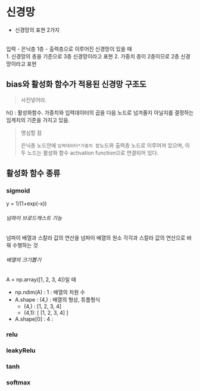 # 신경망

- 신경망의 표현 2가지
<br>
입력 - 은닉층 1층 - 출력층으로 이루어진 신경망이 있을 때 <br>
1. 신경망의 층을 기준으로 3층 신경망이라고 표현
2. 가중치 층이 2층이므로 2층 신경망이라고 표현

## bias와 활성화 함수가 적용된 신경망 구조도

> 사진넣어라.
> 

h() : 활성화함수. 가중치와 입력데이터의 곱을 다음 노드로 넘겨줄지 아닐지를 결정하는 임계치의 기준을 가지고 있음.

> 명심할 점
> 
> 은닉층 노드안에 `입력데이터*가중치 합`노드와 출력층 노드로 이루어져 있으며, 이 두 노드는 활성화 함수 activation function으로 연결되어 있다.
> 

## 활성화 함수 종류

### sigmoid
y = 1/(1+exp(-x))

###### 넘파이 브로드캐스트 기능
넘파이 배열과 스칼라 값의 연산을 넘파이 배열의 원소 각각과 스칼라 값의 연산으로 바꿔 수행하는 것

###### 배열의 크기뽑기

A = np.array([1, 2, 3, 4])일 때 <br>

- np.ndim(A) : 1 : 배열의 차원 수
- A.shape : (4,) : 배열의 형상, 튜플형식
    - (4,) : [1, 2, 3, 4]
    - (4,1): [ [1, 2, 3, 4] ]
- A.shape[0] : 4 : 

### relu

### leakyRelu

### tanh

### softmax 

###
